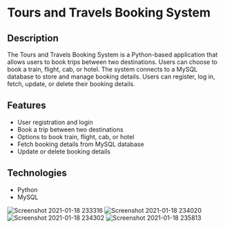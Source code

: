 # Tours and Travels Booking System

## Description
The Tours and Travels Booking System is a Python-based application that allows users to book trips between two destinations. Users can choose to book a train, flight, cab, or hotel. The system connects to a MySQL database to store and manage booking details. Users can register, log in, fetch, update, or delete their booking details.

## Features
- User registration and login
- Book a trip between two destinations
- Options to book train, flight, cab, or hotel
- Fetch booking details from MySQL database
- Update or delete booking details

## Technologies
- Python
- MySQL

![Screenshot 2021-01-18 233316](https://github.com/user-attachments/assets/346f525c-53a0-473e-aa59-d2417087a0c1)
![Screenshot 2021-01-18 234020](https://github.com/user-attachments/assets/85f59399-1277-400b-90d0-06a1b3e856c6)
![Screenshot 2021-01-18 234302](https://github.com/user-attachments/assets/ca36bcb6-f1a6-4d3b-bab9-b71a43490551)
![Screenshot 2021-01-18 235813](https://github.com/user-attachments/assets/38e2d5d5-8670-4ee7-af63-d43cb058cb96)



